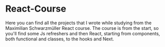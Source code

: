 # React-Course
Here you can find all the projects that I wrote while studying from the Maximilian Schwarzmüller React course.
The course is from the start, so you'll find some Js refreshers and then React, starting from components, both functional and classes, to the hooks and Next.

